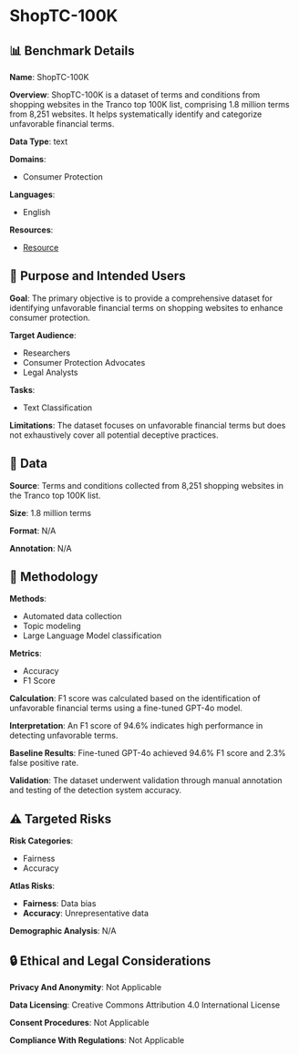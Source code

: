 # ShopTC-100K

## 📊 Benchmark Details

**Name**: ShopTC-100K

**Overview**: ShopTC-100K is a dataset of terms and conditions from shopping websites in the Tranco top 100K list, comprising 1.8 million terms from 8,251 websites. It helps systematically identify and categorize unfavorable financial terms.

**Data Type**: text

**Domains**:
- Consumer Protection

**Languages**:
- English

**Resources**:
- [Resource](https://huggingface.co/datasets/eltsai/ShopTC-100K)

## 🎯 Purpose and Intended Users

**Goal**: The primary objective is to provide a comprehensive dataset for identifying unfavorable financial terms on shopping websites to enhance consumer protection.

**Target Audience**:
- Researchers
- Consumer Protection Advocates
- Legal Analysts

**Tasks**:
- Text Classification

**Limitations**: The dataset focuses on unfavorable financial terms but does not exhaustively cover all potential deceptive practices.

## 💾 Data

**Source**: Terms and conditions collected from 8,251 shopping websites in the Tranco top 100K list.

**Size**: 1.8 million terms

**Format**: N/A

**Annotation**: N/A

## 🔬 Methodology

**Methods**:
- Automated data collection
- Topic modeling
- Large Language Model classification

**Metrics**:
- Accuracy
- F1 Score

**Calculation**: F1 score was calculated based on the identification of unfavorable financial terms using a fine-tuned GPT-4o model.

**Interpretation**: An F1 score of 94.6% indicates high performance in detecting unfavorable terms.

**Baseline Results**: Fine-tuned GPT-4o achieved 94.6% F1 score and 2.3% false positive rate.

**Validation**: The dataset underwent validation through manual annotation and testing of the detection system accuracy.

## ⚠️ Targeted Risks

**Risk Categories**:
- Fairness
- Accuracy

**Atlas Risks**:
- **Fairness**: Data bias
- **Accuracy**: Unrepresentative data

**Demographic Analysis**: N/A

## 🔒 Ethical and Legal Considerations

**Privacy And Anonymity**: Not Applicable

**Data Licensing**: Creative Commons Attribution 4.0 International License

**Consent Procedures**: Not Applicable

**Compliance With Regulations**: Not Applicable
